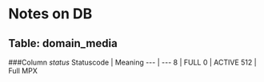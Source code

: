 # Notes on DB

## Table: domain_media
###Column *status*
Statuscode | Meaning
--- | ---
8 | FULL
0 | ACTIVE
512 | Full MPX
